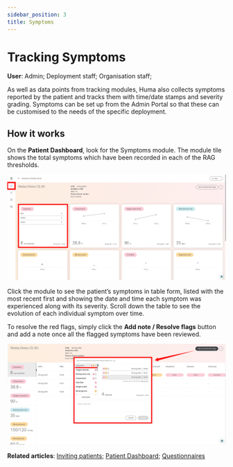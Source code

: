 ```yaml
---
sidebar_position: 3
title: Symptoms
---
```

# Tracking Symptoms
**User**: Admin; Deployment staff; Organisation staff;

As well as data points from tracking modules, Huma also collects symptoms reported by the patient and tracks them with time/date stamps and severity grading. Symptoms can be set up from the Admin Portal so that these can be customised to the needs of the specific deployment.
## How it works​
On the **Patient Dashboard**, look for the Symptoms module. The module tile shows the total symptoms which have been recorded in each of the RAG thresholds. 

![Patient Dashboard](./assets/TrackSymptoms01.png)

Click the module to see the patient’s symptoms in table form, listed with the most recent first and showing the date and time each symptom was experienced along with its severity. Scroll down the table to see the evolution of each individual symptom over time.

To resolve the red flags, simply click the **Add note / Resolve flags** button and add a note once all the flagged symptoms have been reviewed.

![Resolve flags](./assets/TrackSymptoms03.png)

**Related articles**: [Inviting patients](https://github.com/huma-engineering/huma-docs/blob/6a4b3cd6f400d779dbfdf7846a86270a8f3d3f50/data-collection/Clinician%20Portal/Roles%20and%20Permissions/Inviting%20patients.md); [Patient Dashboard](https://github.com/huma-engineering/huma-docs/blob/2b6c3c5a1655da89a6a0774c776712347f87c150/data-collection/Clinician%20Portal/Managing%20Health%20Data/Patient%20dashboard.md); [Questionnaires](https://github.com/huma-engineering/huma-docs/blob/2b6c3c5a1655da89a6a0774c776712347f87c150/data-collection/Clinician%20Portal/Managing%20Health%20Data/Questionniares.md)  
